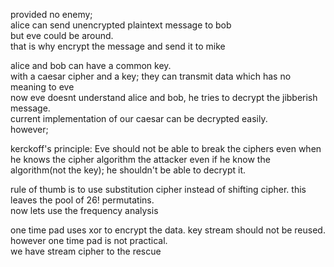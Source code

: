provided no enemy;  
alice can send unencrypted plaintext message to bob  
but eve could be around.  
that is why encrypt the message and send it to mike  

alice and bob can have a common key.  
with a caesar cipher and a key; they can transmit data which has no meaning to eve  
now eve doesnt understand alice and bob, he tries to decrypt the jibberish message.  
current implementation of our caesar can be decrypted easily.  
however;  

kerckoff's principle: Eve should not be able to break the ciphers even when he knows the cipher algorithm 
the attacker even if he know the algorithm(not the key); he shouldn't be able to decrypt it.  

rule of thumb is to use substitution cipher instead of shifting cipher. this leaves the pool of 26! permutatins.  
now lets use the frequency analysis  

one time pad uses xor to encrypt the data. key stream should not be reused.  
however one time pad is not practical.  
we have stream cipher to the rescue